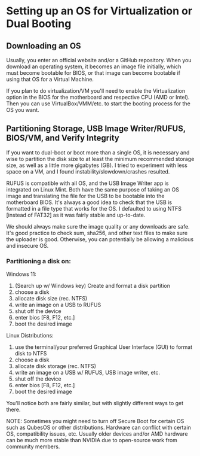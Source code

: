 # Setting up an OS for Virtualization or Dual Booting

## Downloading an OS
  Usually, you enter an official website and/or a GitHub repository. When you download an operating system,
it becomes an image file initially, which must become bootable for BIOS, or that image can become bootable
if using that OS for a Virtual Machine.

If you plan to do virtualization/VM you'll need to enable the Virtualization option in the BIOS for the 
motherboard and respective CPU (AMD or Intel). Then you can use VirtualBox/VMM/etc. to start the booting
process for the OS you want.

## Partitioning Storage, USB Image Writer/RUFUS, BIOS/VM, and Verify Integrity
  If you want to dual-boot or boot more than a single OS, it is necessary and wise to partition the disk size to
at least the minimum recommended storage size, as well as a little more gigabytes (GB). I tried to experiment with
less space on a VM, and I found instability/slowdown/crashes resulted. 

  RUFUS is compatible with all OS, and the USB Image Writer app is integrated on Linux Mint. Both have the same
purpose of taking an OS image and translating the file for the USB to be bootable into the motherboard BIOS. 
It's always a good idea to check that the USB is formatted in a file type that works for the OS. I defaulted to
using NTFS [instead of FAT32] as it was fairly stable and up-to-date.

  We should always make sure the image quality or any downloads are safe. It's good practice to check sum, sha256,
and other text files to make sure the uploader is good. Otherwise, you can potentially be allowing a malicious
and insecure OS.

### Partitioning a disk on:
  Windows 11: 
1) (Search up w/ Windows key) Create and format a disk partition 
2) choose a disk
3) allocate disk size (rec. NTFS)
4) write an image on a USB to RUFUS
5) shut off the device
6) enter bios [F8, F12, etc.]
7) boot the desired image

  Linux Distributions: 
1) use the terminal/your preferred Graphical User Interface (GUI) to format disk to NTFS
2) choose a disk
3) allocate disk storage (rec. NTFS)
4) write an image on a USB w/ RUFUS, USB image writer, etc.
5) shut off the device
6) enter bios [F8, F12, etc.]
7) boot the desired image

You'll notice both are fairly similar, but with slightly different ways to get there.

NOTE:  Sometimes you might need to turn off Secure Boot for certain OS such as QubesOS or other distributions.
Hardware can conflict with certain OS, compatibility issues, etc. Usually older devices and/or AMD hardware
can be much more stable than NVIDIA due to open-source work from community members.
